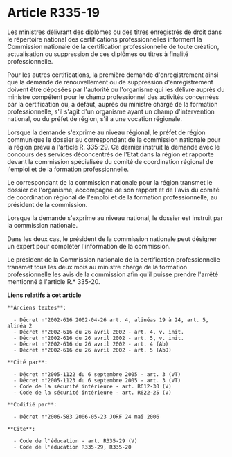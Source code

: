 # Article R335-19

Les ministres délivrant des diplômes ou des titres enregistrés de droit dans le répertoire national des certifications
professionnelles informent la Commission nationale de la certification professionnelle de toute création, actualisation ou
suppression de ces diplômes ou titres à finalité professionnelle.

Pour les autres certifications, la première demande d'enregistrement ainsi que la demande de renouvellement ou de suppression
d'enregistrement doivent être déposées par l'autorité ou l'organisme qui les délivre auprès du ministre compétent pour le
champ professionnel des activités concernées par la certification ou, à défaut, auprès du ministre chargé de la formation
professionnelle, s'il s'agit d'un organisme ayant un champ d'intervention national, ou du préfet de région, s'il a une
vocation régionale.

Lorsque la demande s'exprime au niveau régional, le préfet de région communique le dossier au correspondant de la commission
nationale pour la région prévu à l'article R. 335-29. Ce dernier instruit la demande avec le concours des services
déconcentrés de l'Etat dans la région et rapporte devant la commission spécialisée du comité de coordination régional de
l'emploi et de la formation professionnelle.

Le correspondant de la commission nationale pour la région transmet le dossier de l'organisme, accompagné de son rapport et
de l'avis du comité de coordination régional de l'emploi et de la formation professionnelle, au président de la commission.

Lorsque la demande s'exprime au niveau national, le dossier est instruit par la commission nationale.

Dans les deux cas, le président de la commission nationale peut désigner un expert pour compléter l'information de la
commission.

Le président de la Commission nationale de la certification professionnelle transmet tous les deux mois au ministre chargé de
la formation professionnelle les avis de la commission afin qu'il puisse prendre l'arrêté mentionné à l'article R.* 335-20.

**Liens relatifs à cet article**

	**Anciens textes**:

	  - Décret n°2002-616 2002-04-26 art. 4, alinéas 19 à 24, art. 5, alinéa 2
	  - Décret n°2002-616 du 26 avril 2002 - art. 4, v. init.
	  - Décret n°2002-616 du 26 avril 2002 - art. 5, v. init.
	  - Décret n°2002-616 du 26 avril 2002 - art. 4 (Ab)
	  - Décret n°2002-616 du 26 avril 2002 - art. 5 (AbD)

	**Cité par**:

	  - Décret n°2005-1122 du 6 septembre 2005 - art. 3 (VT)
	  - Décret n°2005-1123 du 6 septembre 2005 - art. 3 (VT)
	  - Code de la sécurité intérieure - art. R612-30 (V)
	  - Code de la sécurité intérieure - art. R622-25 (V)

	**Codifié par**:

	  - Décret n°2006-583 2006-05-23 JORF 24 mai 2006

	**Cite**:

	  - Code de l'éducation - art. R335-29 (V)
	  - Code de l'éducation R335-29, R335-20
